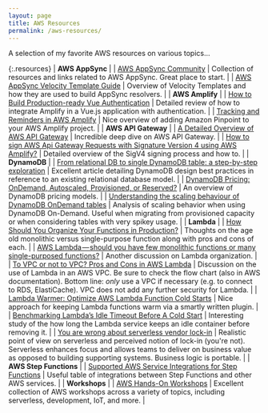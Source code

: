 ```yaml
---
layout: page
title: AWS Resources
permalink: /aws-resources/
---
```


A selection of my favorite AWS resources on various topics...

{:.resources}
| **AWS AppSync** |
| [AWS AppSync Community](https://github.com/aws/aws-appsync-community) | Collection of resources and links related to AWS AppSync. Great place to start. |
| [AWS AppSync Velocity Template Guide](https://medium.com/@gerard.sans/aws-appsync-velocity-templates-guide-55b9d2bff053) | Overview of Velocity Templates and how they are used to build AppSync resolvers. |
| **AWS Amplify** |
| [How to Build Production-ready Vue Authentication](https://dev.to/dabit3/how-to-build-production-ready-vue-authentication-23mk) | Detailed review of how to integrate Amplify in a Vue.js application with authentication. |
| [Tracking and Reminders in AWS Amplify](https://geromekevin.com/tracking-and-email-reminders-in-aws-amplify/) | Nice overview of adding Amazon Pinpoint to your AWS Amplify project. |
| **AWS API Gateway** |
| [A Detailed Overview of AWS API Gateway](https://www.alexdebrie.com/posts/api-gateway-elements/) | Incredible deep dive on AWS API Gateway. |
| [How to sign AWS Api Gateway Requests with Signature Version 4 using AWS Amplify?](https://jun711.github.io/aws/how-to-sign-api-gateway-requests-with-signature-version-4-using-aws-amplify/) | Detailed overview of the SigV4 signing process and how to. |
| **DynamoDB** |
| [From relational DB to single DynamoDB table: a step-by-step exploration](https://www.trek10.com/blog/dynamodb-single-table-relational-modeling/) | Excellent article detailing DynamoDB design best practices in reference to an existing relational database model. |
| [DynamoDB Pricing: OnDemand, Autoscaled, Provisioned, or Reserved?](https://www.trek10.com/blog/findev-dynamodb-pricing-analysis/) | An overview of DynamoDB pricing models. |
| [Understanding the scaling behaviour of DynamoDB OnDemand tables](https://theburningmonk.com/2019/03/understanding-the-scaling-behaviour-of-dynamodb-ondemand-tables/) | Analysis of scaling behavior when using DynamoDB On-Demand. Useful when migrating from provisioned capacity or when considering tables with very spikey usage. |
| **Lambda** |
| [How Should You Organize Your Functions in Production?](https://epsagon.com/blog/how-should-you-organize-your-functions-in-roduction/) | Thoughts on the age old monolithic versus single-purpose function along with pros and cons of each. |
| [AWS Lambda — should you have few monolithic functions or many single-purposed functions?](https://hackernoon.com/aws-lambda-should-you-have-few-monolithic-functions-or-many-single-purposed-functions-8c3872d4338f) | Another discussion on Lambda organization. |
| [To VPC or not to VPC? Pros and Cons in AWS Lambda](https://lumigo.io/blog/to-vpc-or-not-to-vpc-in-aws-lambda/) | Discussion on the use of Lambda in an AWS VPC. Be sure to check the flow chart (also in AWS documentation). Bottom line: *only* use a VPC if necessary (e.g. to connect to RDS, ElastiCache). VPC does not add any further security for Lambda. |
| [Lambda Warmer: Optimize AWS Lambda Function Cold Starts](https://www.jeremydaly.com/lambda-warmer-optimize-aws-lambda-function-cold-starts/) | Nice approach for keeping Lambda functions warm via a smartly written plugin. |
| [Benchmarking Lambda’s Idle Timeout Before A Cold Start](https://kevinslin.com/aws/lambda_cold_start_idle/) | Interesting study of the how long the Lambda service keeps an idle container before removing it. |
| [You are wrong about serverless vendor lock-in](https://lumigo.io/blog/you-are-wrong-about-serverless-vendor-lock-in/) | Realistic point of view on serverless and perceived notion of lock-in (you're not). Serverless enhances focus and allows teams to deliver on business value as opposed to building supporting systems. Business logic is portable. |
| **AWS Step Functions** |
| [Supported AWS Service Integrations for Step Functions](https://docs.aws.amazon.com/step-functions/latest/dg/connect-supported-services.html) | Useful table of integrations between Step Functions and other AWS services. |
| **Workshops** |
| [AWS Hands-On Workshops](https://github.com/angelarw/aws-hands-on-workshops) | Excellent collection of AWS workshops across a variety of topics, including serverless, development, IoT, and more. |
